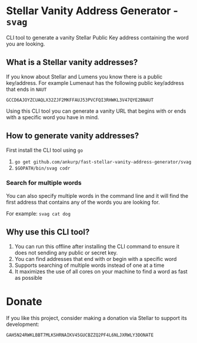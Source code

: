 # Stellar Vanity Address Generator - `svag`

CLI tool to generate a vanity Stellar Public Key address containing the word you are looking.

## What is a Stellar vanity addresses?

If you know about Stellar and Lumens you know there is a public key/address. For example Lumenaut has the following public key/address that ends in `NAUT`

```
GCCD6AJOYZCUAQLX32ZJF2MKFFAUJ53PVCFQI3RHWKL3V47QYE2BNAUT
```

Using this CLI tool you can generate a vanity URL that begins with or ends with a specific word you have in mind.

## How to generate vanity addresses?

First install the CLI tool using `go`

1. `go get github.com/ankurp/fast-stellar-vanity-address-generator/svag`
1. `$GOPATH/bin/svag codr`

### Search for multiple words

You can also specify multiple words in the command line and it will find the first address that contains any of the words you are looking for.

For example: `svag cat dog`

## Why use this CLI tool?

1. You can run this offline after installing the CLI command to ensure it does not sending any public or secret key.
1. You can find addresses that end with or begin with a specific word
1. Supports searching of multiple words instead of one at a time
1. It maximizes the use of all cores on your machine to find a word as fast as possible

# Donate

If you like this project, consider making a donation via Stellar to support its development:
```
GAH5N24RWKLBBT7MLKSHRNAIKV45GUCBZZQ2PF4L6NLJXRWLY3DONATE
```
